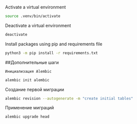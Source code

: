 Activate a virtual environment
```bash
source .venv/bin/activate
```
Deactivate a virtual environment
```bash
deactivate
```
Install packages using pip and requirements file
```bash
python3 -m pip install -r requirements.txt
```
##Дополнительные шаги 

    Инициализация Alembic  

```bash 
alembic init alembic
```

Создание первой миграции  

```bash
alembic revision --autogenerate -m "create initial tables"
```

Применение миграций  

```bash
alembic upgrade head
``` 

